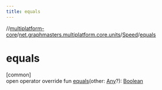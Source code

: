 ```yaml
---
title: equals
---
```

//[multiplatform-core](../../../index.html)/[net.graphmasters.multiplatform.core.units](../index.html)/[Speed](index.html)/[equals](equals.html)



# equals



[common]\
open operator override fun [equals](equals.html)(other: [Any](https://kotlinlang.org/api/latest/jvm/stdlib/kotlin/-any/index.html)?): [Boolean](https://kotlinlang.org/api/latest/jvm/stdlib/kotlin/-boolean/index.html)




